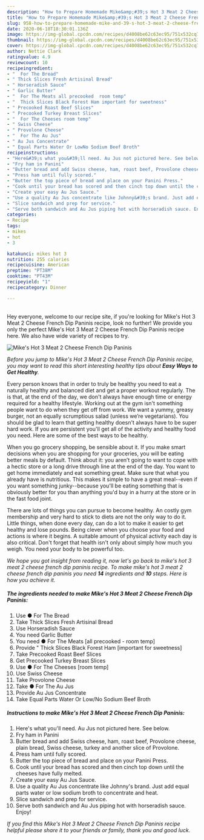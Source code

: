 ```yaml
---
description: "How to Prepare Homemade Mike&amp;#39;s Hot 3 Meat 2 Cheese French Dip Paninis"
title: "How to Prepare Homemade Mike&amp;#39;s Hot 3 Meat 2 Cheese French Dip Paninis"
slug: 958-how-to-prepare-homemade-mike-and-39-s-hot-3-meat-2-cheese-french-dip-paninis
date: 2020-06-18T18:30:01.136Z
image: https://img-global.cpcdn.com/recipes/d4008be62c63ec95/751x532cq70/mikes-hot-3-meat-2-cheese-french-dip-paninis-recipe-main-photo.jpg
thumbnail: https://img-global.cpcdn.com/recipes/d4008be62c63ec95/751x532cq70/mikes-hot-3-meat-2-cheese-french-dip-paninis-recipe-main-photo.jpg
cover: https://img-global.cpcdn.com/recipes/d4008be62c63ec95/751x532cq70/mikes-hot-3-meat-2-cheese-french-dip-paninis-recipe-main-photo.jpg
author: Nettie Clark
ratingvalue: 4.9
reviewcount: 10
recipeingredient:
- "  For The Bread"
- " Thick Slices Fresh Artisinal Bread"
- " Horseradish Sauce"
- " Garlic Butter"
- "  For The Meats all precooked  room temp"
- "  Thick Slices Black Forest Ham important for sweetness"
- " Precooked Roast Beef Slices"
- " Precooked Turkey Breast Slices"
- "  For The Cheeses room temp"
- " Swiss Cheese"
- " Provolone Cheese"
- "  For The Au Jus"
- " Au Jus Concentrate"
- " Equal Parts Water Or LowNo Sodium Beef Broth"
recipeinstructions:
- "Here&#39;s what you&#39;ll need. Au Jus not pictured here. See below."
- "Fry ham in Panini"
- "Butter bread and add Swiss cheese, ham, roast beef, Provolone cheese, plain bread, Swiss cheese, turkey and another slice of Provolone."
- "Press ham until fully scored."
- "Butter the top piece of bread and place on your Panini Press."
- "Cook until your bread has scored and then cinch top down until the cheeses have fully melted."
- "Create your easy Au Jus Sauce."
- "Use a quality Au Jus concentrate like Johnny&#39;s brand. Just add equal parts water or low sodium broth to concentrate and heat."
- "Slice sandwich and prep for service."
- "Serve both sandwich and Au Jus piping hot with horseradish sauce. Enjoy!"
categories:
- Recipe
tags:
- mikes
- hot
- 3

katakunci: mikes hot 3 
nutrition: 255 calories
recipecuisine: American
preptime: "PT38M"
cooktime: "PT43M"
recipeyield: "1"
recipecategory: Dinner

---
```

<br>
Hey everyone, welcome to our recipe site, if you're looking for Mike&#39;s Hot 3 Meat 2 Cheese French Dip Paninis recipe, look no further! We provide you only the perfect Mike&#39;s Hot 3 Meat 2 Cheese French Dip Paninis recipe here. We also have wide variety of recipes to try.
<br>


![Mike&#39;s Hot 3 Meat 2 Cheese French Dip Paninis](https://img-global.cpcdn.com/recipes/d4008be62c63ec95/751x532cq70/mikes-hot-3-meat-2-cheese-french-dip-paninis-recipe-main-photo.jpg)

<i>Before you jump to Mike&#39;s Hot 3 Meat 2 Cheese French Dip Paninis recipe, you may want to read this short interesting healthy tips about <strong>Easy Ways to Get Healthy</strong>.</i>

Every person knows that in order to truly be healthy you need to eat a naturally healthy and balanced diet and get a proper workout regularly. The  is that, at the end of the day, we don't always have enough time or energy required for a healthy lifestyle. Working out at the gym isn't something people want to do when they get off from work. We want a yummy, greasy burger, not an equally scrumptious salad (unless we’re vegetarians). You should be glad to learn that getting healthy doesn't always have to be super hard work. If you are persistent you'll get all of the activity and healthy food you need. Here are some of the best ways to be healthy.

When you go grocery shopping, be sensible about it. If you make smart decisions when you are shopping for your groceries, you will be eating better meals by default. Think about it: you aren’t going to want to cope with a hectic store or a long drive through line at the end of the day. You want to get home immediately and eat something great. Make sure that what you already have is nutritious. This makes it simple to have a great meal--even if you want something junky--because you'll be eating something that is obviously better for you than anything you'd buy in a hurry at the store or in the fast food joint.

There are lots of things you can pursue to become healthy. An costly gym membership and very hard to stick to diets are not the only way to do it. Little things, when done every day, can do a lot to make it easier to get healthy and lose pounds. Being clever when you choose your food and actions is where it begins. A suitable amount of physical activity each day is also critical. Don't forget that health isn't only about simply how much you weigh. You need your body to be powerful too. 


<i>We hope you got insight from reading it, now let's go back to mike&#39;s hot 3 meat 2 cheese french dip paninis recipe. To make mike&#39;s hot 3 meat 2 cheese french dip paninis you need <strong>14</strong> ingredients and <strong>10</strong> steps. Here is how you achieve it.
</i>

##### The ingredients needed to make Mike&#39;s Hot 3 Meat 2 Cheese French Dip Paninis:

1. Use  ● For The Bread
1. Take  Thick Slices Fresh Artisinal Bread
1. Use  Horseradish Sauce
1. You need  Garlic Butter
1. You need  ● For The Meats [all precooked - room temp]
1. Provide  &#34; Thick Slices Black Forest Ham [important for sweetness]
1. Take  Precooked Roast Beef Slices
1. Get  Precooked Turkey Breast Slices
1. Use  ● For The Cheeses [room temp]
1. Use  Swiss Cheese
1. Take  Provolone Cheese
1. Take  ● For The Au Jus
1. Provide  Au Jus Concentrate
1. Take  Equal Parts Water Or Low/No Sodium Beef Broth


##### Instructions to make Mike&#39;s Hot 3 Meat 2 Cheese French Dip Paninis:

1. Here&#39;s what you&#39;ll need. Au Jus not pictured here. See below.
1. Fry ham in Panini
1. Butter bread and add Swiss cheese, ham, roast beef, Provolone cheese, plain bread, Swiss cheese, turkey and another slice of Provolone.
1. Press ham until fully scored.
1. Butter the top piece of bread and place on your Panini Press.
1. Cook until your bread has scored and then cinch top down until the cheeses have fully melted.
1. Create your easy Au Jus Sauce.
1. Use a quality Au Jus concentrate like Johnny&#39;s brand. Just add equal parts water or low sodium broth to concentrate and heat.
1. Slice sandwich and prep for service.
1. Serve both sandwich and Au Jus piping hot with horseradish sauce. Enjoy!


<i>If you find this Mike&#39;s Hot 3 Meat 2 Cheese French Dip Paninis recipe helpful please share it to your friends or family, thank you and good luck.</i>
